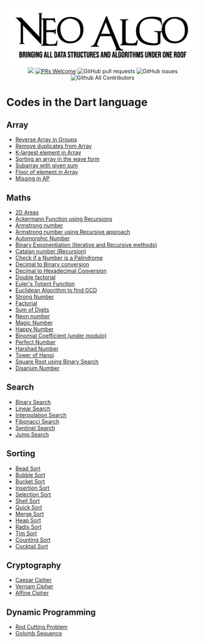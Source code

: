 <p align="center">
    <img src="../img/neo_algo.png"><br>
    <img src="https://img.shields.io/github/license/tesseractcoding/neoalgo?style=flat">
    <a href="http://makeapullrequest.com" target="_blank"><img src="https://img.shields.io/badge/PRs-welcome-brightgreen.svg?style=flat" alt="PRs Welcome"></a>
    <img alt="GitHub pull requests" src="https://img.shields.io/github/issues-pr/tesseractcoding/neoalgo">
    <img alt="GitHub issues" src="https://img.shields.io/github/issues/tesseractcoding/neoalgo">
    <img alt="Github All Contributors" src="https://img.shields.io/github/all-contributors/tesseractcoding/neoalgo">
</p>

# Codes in the Dart language

## Array

- [Reverse Array in Groups](Array/Reverse_array_in_groups.dart)
- [Remove duplicates from Array](Array/Remove_duplicates_from_array.dart)
- [K-largest element in Array](Array/K_Largest_Element_Array.dart)
- [Sorting an array in the wave form](Array/Sort_array_wave_form.dart)
- [Subarray with given sum](Array/Subarray_Sum.dart)
- [Floor of element in Array](Array/Floor_of_sorted_array.dart)
- [Missing in AP](Array/Missing_in_AP.dart)

## Maths

- [2D Areas](maths/Areas2D.dart)
- [Ackermann Function using Recursions](maths/Ackermann_funciton.dart)
- [Armstrong number](maths/Armstrong.dart)
- [Armstrong number using Recursive approach](maths/ArmstrongRecursive.dart)
- [Automorphic Number](maths/automorphic_number.dart)
- [Binary Exponentiation (Iterative and Recursive methods)](maths/Binary_Exponentiation.dart)
- [Catalan number (Recursion)](maths/catalan_number.dart)
- [Check if a Number is a Palindrome](maths/check_palindrome.dart)
- [Decimal to Binary conversion](maths/DecimalToBinary.dart)
- [Decimal to Hexadecimal Conversion](maths/decimal_to_hexadecimal.dart)
- [Double factorial](maths/double_factorial.dart)
- [Euler's Totient Function](maths/Euler's_Totient_function.dart)
- [Euclidean Algorithm to find GCD](maths/Euclidean_Algorithm_to_find_GCD.dart)
- [Strong Number](maths/StrongNumber.dart)
- [Factorial](maths/Factorial.dart)
- [Sum of Digits](maths/SumOfDigits.dart)
- [Neon number](maths/NeonNumber.dart)
- [Magic Number](maths/MagicNumber.dart)
- [Happy Number](maths/HappyNumber.dart)
- [Binomial Coefficient (under modulo)](maths/binomial_coefficient_under_modulo.dart)
- [Perfect Number](maths/PerfectNumber.dart)
- [Harshad Number](maths/HarshadNumber.dart)
- [Tower of Hanoi](maths/TowerOfHanoi.dart)
- [Square Root using Binary Search](math/Squareroot_binary_search.dart)
- [Disarium Number](math/DisariumNumber.dart)


## Search

- [Binary Search](search/BinarySearch.dart)
- [Linear Search](search/LinearSearch.dart)
- [Interpolation Search](search/InterpolationSearch.dart)
- [Fibonacci Search](search/FibonacciSearch.dart)
- [Sentinel Search](search/Sentinel_Search.dart)
- [Jump Search](search/Jump_Search.dart)

## Sorting

- [Bead Sort](sort/BeadSort.dart)
- [Bubble Sort](sort/BubbleSort.dart)
- [Bucket Sort](sort/BucketSort.dart)
- [Insertion Sort](sort/InsertionSort.dart)
- [Selection Sort](sort/Selection_sort.dart)
- [Shell Sort](sort/Shell_Sort.dart)
- [Quick Sort](sort/Quick_Sort.dart)
- [Merge Sort](sort/Merge_Sort.dart)
- [Heap Sort](sort/Heap_Sort.dart)
- [Radix Sort](sort/Radix_Sort.dart)
- [Tim Sort](sort/Tim_Sort.dart)
- [Counting Sort](sort/Counting_Sort.dart)
- [Cocktail Sort](sort/Cocktail_Sort.dart)

## Cryptography

- [Caesar Cipher](cryptography/CaesarCipher.dart)
- [Vernam Cipher](cryptography/VernamCipher.dart)
- [Affine Cipher](cryptography/AffineCipher.dart)

## Dynamic Programming

- [Rod Cutting Problem](dp/RodCuttingProblem.dart)
- [Golomb Sequence](dp/GolombSequence.dart)
